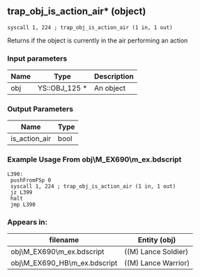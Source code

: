 ## trap_obj_is_action_air* (object)

`syscall 1, 224 ; trap_obj_is_action_air (1 in, 1 out)`

Returns if the object is currently in the air performing an action

### Input parameters
| Name | Type | Description
|------|------|------------
| obj   | YS::OBJ_125 *   | An object


### Output Parameters
| Name | Type
|------|-----
| is_action_air   | bool   
### Example Usage From obj\M_EX690\m_ex.bdscript
```plaintext
L390:
 pushFromFSp 0
 syscall 1, 224 ; trap_obj_is_action_air (1 in, 1 out)
 jz L399
 halt 
 jmp L390
```


### Appears in:
| filename | Entity (obj)
|----------|-------------
| obj\M_EX690\m_ex.bdscript       | ((M) Lance Soldier)          
| obj\M_EX690_HB\m_ex.bdscript       | ((M) Lance Warrior)          



